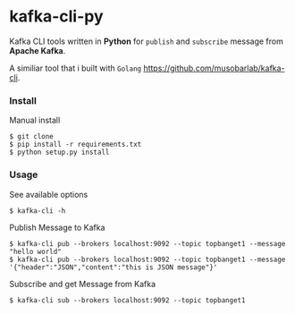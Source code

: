 # kafka-cli-py

Kafka CLI tools written in <b>Python</b> for `publish` and `subscribe` message from <b>Apache Kafka</b>.

A similiar tool that i built with `Golang` https://github.com/musobarlab/kafka-cli.

### Install

Manual install
```shell
$ git clone 
$ pip install -r requirements.txt
$ python setup.py install
```

### Usage
See available options
```shell
$ kafka-cli -h
```

Publish Message to Kafka
```shell
$ kafka-cli pub --brokers localhost:9092 --topic topbanget1 --message "hello world"
$ kafka-cli pub --brokers localhost:9092 --topic topbanget1 --message '{"header":"JSON","content":"this is JSON message"}'
```

Subscribe and get Message from Kafka
```shell
$ kafka-cli sub --brokers localhost:9092 --topic topbanget1
```